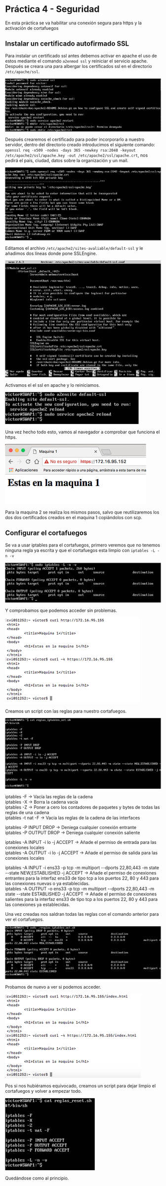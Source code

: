 # Práctica 4 - Seguridad

En esta práctica se va habilitar una conexión segura para https y la activación de cortafuegos

## Instalar un certificado autofirmado SSL

Para instalar un certificado ssl antes debemos activar en apache el uso de estos mediante el comando ```a2enmod ssl``` y reiniciar el servicio apache. Después se creara una para albergar los certificados ssl en el directorio ```/etc/apache/ssl```.

![activar ssl en SWAP1](SWAP1activarSSL.png)

Después crearemos el certificado para poder incorporarlo a nuestro servidor, dentro del directorio creado introducimos el siguiente comando: ```openssl req -x509 -nodes -days 365 -newkey rsa:2048 -keyout /etc/apache2/ssl/apache.key -out /etc/apache2/ssl/apache.crt```, nos pedirá el país, ciudad, datos sobre la organización y un mail.

![crear certificado en SWAP1](SWAP1crearClave.png)

Editamos el archivo ```/etc/apache2/sites-avaliable/default-ssl``` y le añadimos dos líneas donde pone SSLEngine.

![editar apache en SWAP1](SWAP1editarApache.png)

Activamos el el ssl en apache y lo reiniciamos.

![reiniciar apache en SWAP1](SWAP1reiniciarApache.png)

Una vez hecho todo esto, vamos al navegador a comprobar que funciona el https.

![comprobar ssl en SWAP1](SWAP1comprobacionSSL.png)

Para la maquina 2 se realiza los mismos pasos, salvo que reutilizaremos los dos dos certificados creados en el maquina 1 copiándolos con scp.


## Configurar el cortafuegos

Se va a usar iptables para el cortafuegos, primero veremos que no tenemos ninguna regla ya escrita y que el cortafuegos esta limpio con ```iptables -L -n -v```

![iptables limpia en SWAP1](SWAP1iptablesClear.png)

Y comprobamos que podemos acceder sin problemas.

![acceso en SWAP1](SWAP1acceso.png)

Creamos un script con las reglas para nuestro cortafuegos.

![reglas iptables en SWAP1](SWAP1reglasIptables.png)

iptables -F -> Vacía las reglas de la cadena  
iptables -X -> Borra la cadena vacía  
iptables -Z -> Poner a cero los contadores de paquetes y bytes de todas las reglas de una cadena  
iptables -t nat -F -> Vacía las reglas de la cadena de las interfaces  

iptables -P INPUT DROP -> Deniega cualquier conexión entrante  
iptables -P OUTPUT DROP -> Deniega cualquier conexión saliente  

iptables -A INPUT -i lo -j ACCEPT -> Añade el permiso de entrada para las conexiones locales  
iptables -A OUTPUT -i lo -j ACCEPT -> Añade el permiso de salida para las conexiones locales  

iptables -A INPUT -i ens33 -p tcp -m multiport --dports 22,80,443 -m state --state NEW,ESTABLISHED -j ACCEPT -> Añade el permiso de conexiones entrantes para la interfaz ens33 de tipo tcp a los puertos 22, 80 y 443 para las conexiones nuevas o ya establecidas.  
iptables -A OUTPUT -o ens33 -p tcp -m multiport --dports 22,80,443 -m state --state ESTABLISHED -j ACCEPT ->  Añade el permiso de conexiones salientes para la interfaz ens33 de tipo tcp a los puertos 22, 80 y 443 para las conexiones ya establecidas.

Una vez creadas nos saldran todas las reglas con el comando anterior para ver el cortafuegos.

![iptables en SWAP1](SWAP1iptables.png)

Probamos de nuevo a ver si podemos acceder.

![acceso iptables en SWAP1](SWAP1accesoIptables.png)

Pos si nos hubiéramos equivocado, creamos un script para dejar limpio el cortafuegos y volver a empezar todo.

![reset iptabñes en SWAP1](SWAP1resetIptables.png)

Quedándose como al principio.
